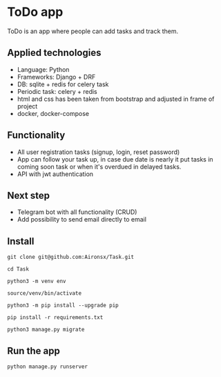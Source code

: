 # ToDo app

ToDo is an app where people can add tasks and track them.


## Applied technologies

- Language: Python
- Frameworks: Django + DRF
- DB: sqlite + redis for celery task
- Periodic task: celery + redis
- html and css has been taken from bootstrap and adjusted in frame of project
- docker, docker-compose

## Functionality

- All user registration tasks (signup, login, reset password)
- App can follow your task up, in case due date is nearly it put tasks in 
  coming soon task or when it's overdued in delayed tasks.
- API with jwt authentication

## Next step

- Telegram bot with all functionality (CRUD)
- Add possibility to send email directly to email

## Install

```
git clone git@github.com:Aironsx/Task.git
```
```
cd Task
```
```
python3 -m venv env
```
```
source/venv/bin/activate
```
```
python3 -m pip install --upgrade pip
```    
```
pip install -r requirements.txt
```   
```
python3 manage.py migrate
```       
    
## Run the app
```
python manage.py runserver
```
